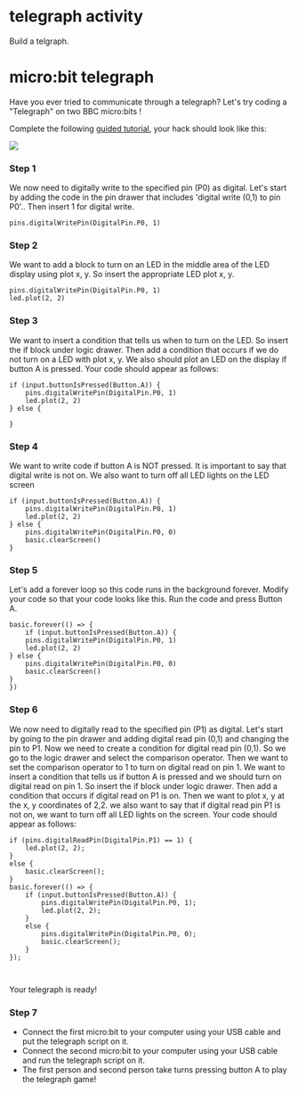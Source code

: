# telegraph activity 

Build a telgraph.

# micro:bit telegraph

Have you ever tried to communicate through a telegraph? Let's try coding a "Telegraph" on two BBC micro:bits !

Complete the following [guided tutorial](/projects/telegraph), your hack should look like this:

![](/static/mb/lessons/telegraph-0.png)

### Step 1

We now need to digitally write to the specified pin (P0) as digital. Let's start by adding the code in the pin drawer that includes 'digital write (0,1) to pin P0'.. Then insert 1 for digital write. 

```blocks
pins.digitalWritePin(DigitalPin.P0, 1)

```

### Step 2

We want to add a block to turn on an LED in the middle area of the LED display using plot x, y. So insert the appropriate LED plot x, y. 

```blocks
pins.digitalWritePin(DigitalPin.P0, 1)
led.plot(2, 2)

```

### Step 3

We want to insert a condition that tells us when to turn on the LED. So insert the if block under logic drawer. Then add a condition that occurs if we do not turn on a LED with plot x, y. We also should plot an LED on the display if button A is pressed. Your code should appear as follows:

```blocks
if (input.buttonIsPressed(Button.A)) {
    pins.digitalWritePin(DigitalPin.P0, 1)
    led.plot(2, 2)
} else {

}
```


### Step 4

We want to write code if button A is NOT pressed. It is important to say that digital write is not on. We also want to turn off all LED lights on the LED screen

```blocks
if (input.buttonIsPressed(Button.A)) {
    pins.digitalWritePin(DigitalPin.P0, 1)
    led.plot(2, 2)
} else {
    pins.digitalWritePin(DigitalPin.P0, 0)
    basic.clearScreen()
}
```

### Step 5

Let's add a forever loop so this code runs in the background forever. Modify your code so that your code looks like this. Run the code and press Button A. 

```blocks
basic.forever(() => {
    if (input.buttonIsPressed(Button.A)) {
    pins.digitalWritePin(DigitalPin.P0, 1)
    led.plot(2, 2)
} else {
    pins.digitalWritePin(DigitalPin.P0, 0)
    basic.clearScreen()
}    
})

```

### Step 6


We now need to digitally read to the specified pin (P1) as digital. Let's start by going to the pin drawer and adding digital read pin (0,1) and changing the pin to P1. Now we need to create a condition for digital read pin (0,1). So we go to the logic drawer and select the comparison operator. Then we want to set the comparison operator to 1 to turn on digital read on pin 1. We want to insert a condition that tells us if button A is pressed and we should turn on digital read on pin 1. So insert the if block under logic drawer. Then add a condition that occurs if digital read on P1 is on. Then we want to plot x, y at the x, y coordinates of 2,2. we also want to say that if digital read pin P1 is not on, we want to turn off all LED lights on the screen. Your code should appear as follows:

```blocks
if (pins.digitalReadPin(DigitalPin.P1) == 1) {
    led.plot(2, 2);
}
else {
    basic.clearScreen();
}
basic.forever(() => {
    if (input.buttonIsPressed(Button.A)) {
        pins.digitalWritePin(DigitalPin.P0, 1);
        led.plot(2, 2);
    }
    else {
        pins.digitalWritePin(DigitalPin.P0, 0);
        basic.clearScreen();
    }
});



```

Your telegraph is ready!

### Step 7

* Connect the first micro:bit to your computer using your USB cable and put the telegraph script on it.
* Connect the second micro:bit to your computer using your USB cable and run the telegraph script on it.
* The first person and second person take turns pressing button A to play the telegraph game!
